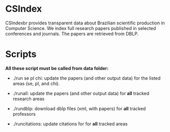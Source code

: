# CSIndex

CSIndexbr provides transparent data about Brazilian scientific production in Computer Science. We index full research papers published in selected conferences and journals. The papers are retrieved from DBLP.

# Scripts 

**All these script must be called from data folder:**

* ./run se pl chi: update the papers (and other output data) for the listed areas (se, pl, and chi). 

* ./runall: update the papers (and other output data) for **all** tracked research areas

* ./rundblp: download dblp files (xml, with papers) for **all** tracked professors

* ./runcitations: update citations for for **all** tracked areas
